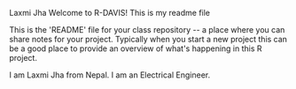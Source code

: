 Laxmi Jha Welcome to R-DAVIS! 
This is my readme file

This is the 'README' file for your class repository -- a place where you can share notes for your project. Typically when you start a new project this can be a good place to provide an overview of what's happening in this R project. 

I am Laxmi Jha from Nepal. I am an Electrical Engineer. 